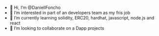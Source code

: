 - 👋 Hi, I’m @DaniellFoncho
- 👀 I’m interested in  part of an developers team as my fris job
- 🌱 I’m currently learning solidity, ERC20, hardhat, javascript, node.js and react
- 💞️ I’m looking to collaborate on a Dapp projects


